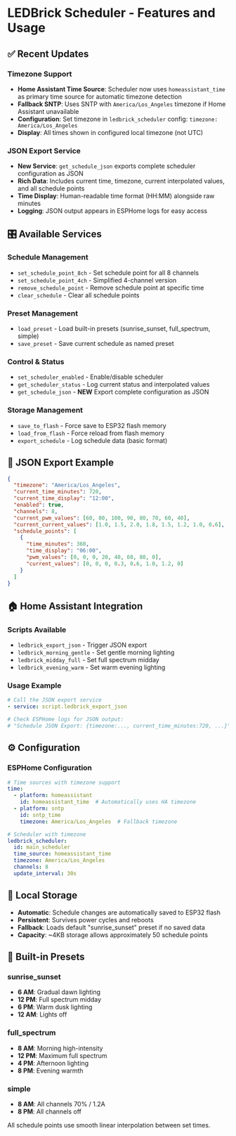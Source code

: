 # LEDBrick Scheduler - Features and Usage

## ✅ Recent Updates

### Timezone Support
- **Home Assistant Time Source**: Scheduler now uses `homeassistant_time` as primary time source for automatic timezone detection
- **Fallback SNTP**: Uses SNTP with `America/Los_Angeles` timezone if Home Assistant unavailable
- **Configuration**: Set timezone in `ledbrick_scheduler` config: `timezone: America/Los_Angeles`
- **Display**: All times shown in configured local timezone (not UTC)

### JSON Export Service  
- **New Service**: `get_schedule_json` exports complete scheduler configuration as JSON
- **Rich Data**: Includes current time, timezone, current interpolated values, and all schedule points
- **Time Display**: Human-readable time format (HH:MM) alongside raw minutes
- **Logging**: JSON output appears in ESPHome logs for easy access

## 🎛️ Available Services

### Schedule Management
- `set_schedule_point_8ch` - Set schedule point for all 8 channels
- `set_schedule_point_4ch` - Simplified 4-channel version  
- `remove_schedule_point` - Remove schedule point at specific time
- `clear_schedule` - Clear all schedule points

### Preset Management  
- `load_preset` - Load built-in presets (sunrise_sunset, full_spectrum, simple)
- `save_preset` - Save current schedule as named preset

### Control & Status
- `set_scheduler_enabled` - Enable/disable scheduler
- `get_scheduler_status` - Log current status and interpolated values
- `get_schedule_json` - **NEW** Export complete configuration as JSON

### Storage Management
- `save_to_flash` - Force save to ESP32 flash memory
- `load_from_flash` - Force reload from flash memory
- `export_schedule` - Log schedule data (basic format)

## 📄 JSON Export Example

```json
{
  "timezone": "America/Los_Angeles",
  "current_time_minutes": 720,
  "current_time_display": "12:00",
  "enabled": true,
  "channels": 8,
  "current_pwm_values": [60, 80, 100, 90, 80, 70, 60, 40],
  "current_current_values": [1.0, 1.5, 2.0, 1.8, 1.5, 1.2, 1.0, 0.6],
  "schedule_points": [
    {
      "time_minutes": 360,
      "time_display": "06:00", 
      "pwm_values": [0, 0, 0, 20, 40, 60, 80, 0],
      "current_values": [0, 0, 0, 0.3, 0.6, 1.0, 1.2, 0]
    }
  ]
}
```

## 🏠 Home Assistant Integration

### Scripts Available
- `ledbrick_export_json` - Trigger JSON export
- `ledbrick_morning_gentle` - Set gentle morning lighting  
- `ledbrick_midday_full` - Set full spectrum midday
- `ledbrick_evening_warm` - Set warm evening lighting

### Usage Example
```yaml
# Call the JSON export service
- service: script.ledbrick_export_json

# Check ESPHome logs for JSON output:
# "Schedule JSON Export: {timezone:..., current_time_minutes:720, ...}"
```

## ⚙️ Configuration

### ESPHome Configuration
```yaml
# Time sources with timezone support
time:
  - platform: homeassistant
    id: homeassistant_time  # Automatically uses HA timezone
  - platform: sntp
    id: sntp_time
    timezone: America/Los_Angeles  # Fallback timezone

# Scheduler with timezone
ledbrick_scheduler:
  id: main_scheduler
  time_source: homeassistant_time
  timezone: America/Los_Angeles
  channels: 8
  update_interval: 30s
```

## 🔧 Local Storage
- **Automatic**: Schedule changes are automatically saved to ESP32 flash
- **Persistent**: Survives power cycles and reboots
- **Fallback**: Loads default "sunrise_sunset" preset if no saved data
- **Capacity**: ~4KB storage allows approximately 50 schedule points

## 📅 Built-in Presets

### sunrise_sunset
- **6 AM**: Gradual dawn lighting
- **12 PM**: Full spectrum midday  
- **6 PM**: Warm dusk lighting
- **12 AM**: Lights off

### full_spectrum
- **8 AM**: Morning high-intensity
- **12 PM**: Maximum full spectrum
- **4 PM**: Afternoon lighting
- **8 PM**: Evening warmth

### simple
- **8 AM**: All channels 70% / 1.2A
- **8 PM**: All channels off

All schedule points use smooth linear interpolation between set times.